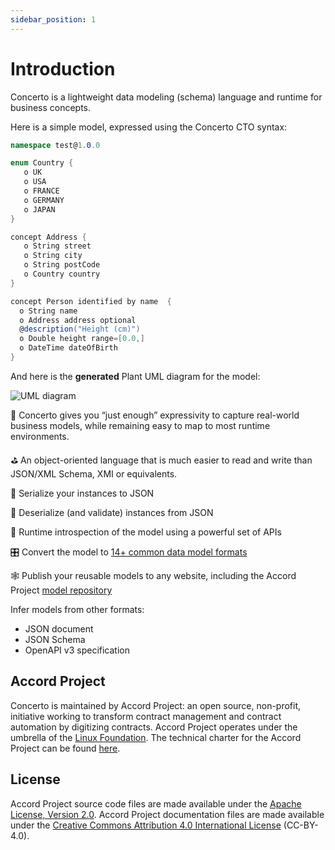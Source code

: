 ```yaml
---
sidebar_position: 1
---
```


# Introduction

Concerto is a lightweight data modeling (schema) language and runtime for business concepts.

Here is a simple model, expressed using the Concerto CTO syntax:

```cs
namespace test@1.0.0

enum Country {
   o UK
   o USA
   o FRANCE
   o GERMANY
   o JAPAN
}

concept Address {
   o String street
   o String city
   o String postCode
   o Country country
}

concept Person identified by name  {
  o String name
  o Address address optional
  @description("Height (cm)")
  o Double height range=[0.0,]
  o DateTime dateOfBirth 
}
```

And here is the **generated** Plant UML diagram for the model:

![UML diagram](/img/uml.svg)

🏢 Concerto gives you “just enough” expressivity to capture real-world business models, while remaining easy to map to most runtime environments.

⛳ An object-oriented language that is much easier to read and write than JSON/XML Schema, XMI or equivalents.

📄 Serialize your instances to JSON

🍪 Deserialize (and validate) instances from JSON

🔎 Runtime introspection of the model using a powerful set of APIs

🎛 Convert the model to [14+ common data model formats](./category/code-generation)

🕸 Publish your reusable models to any website, including the Accord Project [model repository](https://models.accordproject.org)

Infer models from other formats:
- JSON document
- JSON Schema
- OpenAPI v3 specification

## Accord Project 

Concerto is maintained by Accord Project: an open source, non-profit, initiative working to transform contract management and contract automation by digitizing contracts. Accord Project operates under the umbrella of the [Linux Foundation][linuxfound]. The technical charter for the Accord Project can be found [here][charter].

## License <a name="license"></a>

Accord Project source code files are made available under the [Apache License, Version 2.0][apache].
Accord Project documentation files are made available under the [Creative Commons Attribution 4.0 International License][creativecommons] (CC-BY-4.0).

[linuxfound]: https://www.linuxfoundation.org
[charter]: https://github.com/accordproject/governance/blob/main/accord-project-technical-charter.md
[apache]: https://github.com/accordproject/concerto/blob/master/LICENSE
[creativecommons]: http://creativecommons.org/licenses/by/4.0/
